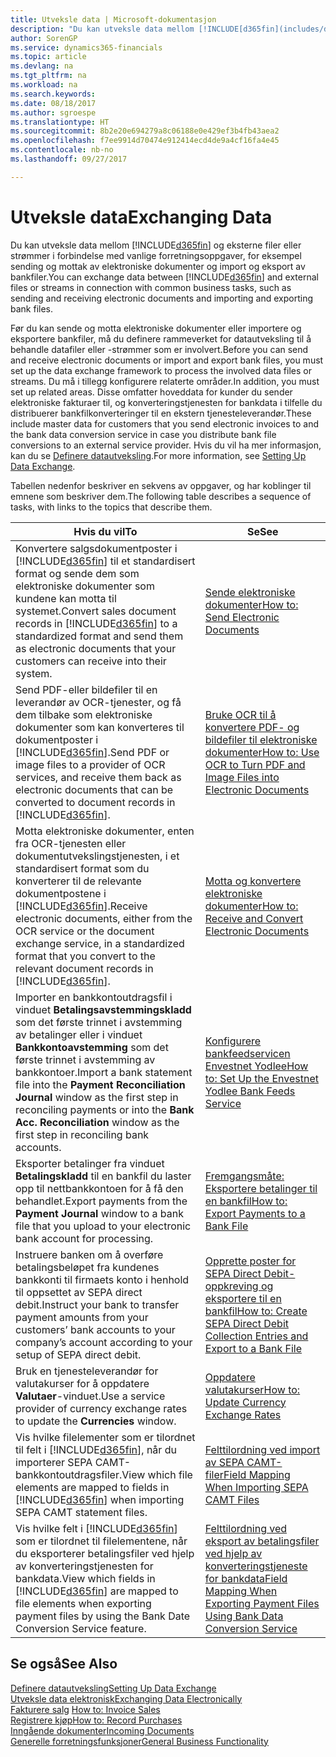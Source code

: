 ```yaml
---
title: Utveksle data | Microsoft-dokumentasjon
description: "Du kan utveksle data mellom [!INCLUDE[d365fin](includes/d365fin_md.md)] og eksterne filer eller strømmer i forbindelse med vanlige forretningsoppgaver, for eksempel sending og mottak av elektroniske dokumenter og import og eksport av bankfiler."
author: SorenGP
ms.service: dynamics365-financials
ms.topic: article
ms.devlang: na
ms.tgt_pltfrm: na
ms.workload: na
ms.search.keywords: 
ms.date: 08/18/2017
ms.author: sgroespe
ms.translationtype: HT
ms.sourcegitcommit: 8b2e20e694279a8c06188e0e429ef3b4fb43aea2
ms.openlocfilehash: f7ee9914d70474e912414ecd4de9a4cf16fa4e45
ms.contentlocale: nb-no
ms.lasthandoff: 09/27/2017

---
```

# <a name="exchanging-data"></a><span data-ttu-id="9399d-103">Utveksle data</span><span class="sxs-lookup"><span data-stu-id="9399d-103">Exchanging Data</span></span>
<span data-ttu-id="9399d-104">Du kan utveksle data mellom [!INCLUDE[d365fin](includes/d365fin_md.md)] og eksterne filer eller strømmer i forbindelse med vanlige forretningsoppgaver, for eksempel sending og mottak av elektroniske dokumenter og import og eksport av bankfiler.</span><span class="sxs-lookup"><span data-stu-id="9399d-104">You can exchange data between [!INCLUDE[d365fin](includes/d365fin_md.md)] and external files or streams in connection with common business tasks, such as sending and receiving electronic documents and importing and exporting bank files.</span></span>  

<span data-ttu-id="9399d-105">Før du kan sende og motta elektroniske dokumenter eller importere og eksportere bankfiler, må du definere rammeverket for datautveksling til å behandle datafiler eller -strømmer som er involvert.</span><span class="sxs-lookup"><span data-stu-id="9399d-105">Before you can send and receive electronic documents or import and export bank files, you must set up the data exchange framework to process the involved data files or streams.</span></span> <span data-ttu-id="9399d-106">Du må i tillegg konfigurere relaterte områder.</span><span class="sxs-lookup"><span data-stu-id="9399d-106">In addition, you must set up related areas.</span></span> <span data-ttu-id="9399d-107">Disse omfatter hoveddata for kunder du sender elektroniske fakturaer til, og konverteringstjenesten for bankdata i tilfelle du distribuerer bankfilkonverteringer til en ekstern tjenesteleverandør.</span><span class="sxs-lookup"><span data-stu-id="9399d-107">These include master data for customers that you send electronic invoices to and the bank data conversion service in case you distribute bank file conversions to an external service provider.</span></span> <span data-ttu-id="9399d-108">Hvis du vil ha mer informasjon, kan du se [Definere datautveksling](across-set-up-data-exchange.md).</span><span class="sxs-lookup"><span data-stu-id="9399d-108">For more information, see [Setting Up Data Exchange](across-set-up-data-exchange.md).</span></span>  

 <span data-ttu-id="9399d-109">Tabellen nedenfor beskriver en sekvens av oppgaver, og har koblinger til emnene som beskriver dem.</span><span class="sxs-lookup"><span data-stu-id="9399d-109">The following table describes a sequence of tasks, with links to the topics that describe them.</span></span>  

|<span data-ttu-id="9399d-110">**Hvis du vil**</span><span class="sxs-lookup"><span data-stu-id="9399d-110">**To**</span></span>|<span data-ttu-id="9399d-111">**Se**</span><span class="sxs-lookup"><span data-stu-id="9399d-111">**See**</span></span>|  
|------------|-------------|  
|<span data-ttu-id="9399d-112">Konvertere salgsdokumentposter i [!INCLUDE[d365fin](includes/d365fin_md.md)] til et standardisert format og sende dem som elektroniske dokumenter som kundene kan motta til systemet.</span><span class="sxs-lookup"><span data-stu-id="9399d-112">Convert sales document records in [!INCLUDE[d365fin](includes/d365fin_md.md)] to a standardized format and send them as electronic documents that your customers can receive into their system.</span></span>|[<span data-ttu-id="9399d-113">Sende elektroniske dokumenter</span><span class="sxs-lookup"><span data-stu-id="9399d-113">How to: Send Electronic Documents</span></span>](sales-how-to-send-electronic-documents.md)|  
|<span data-ttu-id="9399d-114">Send PDF-eller bildefiler til en leverandør av OCR-tjenester, og få dem tilbake som elektroniske dokumenter som kan konverteres til dokumentposter i [!INCLUDE[d365fin](includes/d365fin_md.md)].</span><span class="sxs-lookup"><span data-stu-id="9399d-114">Send PDF or image files to a provider of OCR services, and receive them back as electronic documents that can be converted to document records in [!INCLUDE[d365fin](includes/d365fin_md.md)].</span></span>|[<span data-ttu-id="9399d-115">Bruke OCR til å konvertere PDF- og bildefiler til elektroniske dokumenter</span><span class="sxs-lookup"><span data-stu-id="9399d-115">How to: Use OCR to Turn PDF and Image Files into Electronic Documents</span></span>](across-how-use-ocr-pdf-images-files.md)|  
|<span data-ttu-id="9399d-116">Motta elektroniske dokumenter, enten fra OCR-tjenesten eller dokumentutvekslingstjenesten, i et standardisert format som du konverterer til de relevante dokumentpostene i [!INCLUDE[d365fin](includes/d365fin_md.md)].</span><span class="sxs-lookup"><span data-stu-id="9399d-116">Receive electronic documents, either from the OCR service or the document exchange service, in a standardized format that you convert to the relevant document records in [!INCLUDE[d365fin](includes/d365fin_md.md)].</span></span>|[<span data-ttu-id="9399d-117">Motta og konvertere elektroniske dokumenter</span><span class="sxs-lookup"><span data-stu-id="9399d-117">How to: Receive and Convert Electronic Documents</span></span>](purchasing-how-to-receive-and-convert-electronic-documents.md)|  
|<span data-ttu-id="9399d-118">Importer en bankkontoutdragsfil i vinduet **Betalingsavstemmingskladd** som det første trinnet i avstemming av betalinger eller i vinduet **Bankkontoavstemming** som det første trinnet i avstemming av bankkontoer.</span><span class="sxs-lookup"><span data-stu-id="9399d-118">Import a bank statement file into the **Payment Reconciliation Journal** window as the first step in reconciling payments or into the **Bank Acc. Reconciliation** window as the first step in reconciling bank accounts.</span></span>|[<span data-ttu-id="9399d-119">Konfigurere bankfeedservicen Envestnet Yodlee</span><span class="sxs-lookup"><span data-stu-id="9399d-119">How to: Set Up the Envestnet Yodlee Bank Feeds Service</span></span>](bank-how-setup-bank-statement-service.md)|  
|<span data-ttu-id="9399d-120">Eksporter betalinger fra vinduet **Betalingskladd** til en bankfil du laster opp til nettbankkontoen for å få den behandlet.</span><span class="sxs-lookup"><span data-stu-id="9399d-120">Export payments from the **Payment Journal** window to a bank file that you upload to your electronic bank account for processing.</span></span>|[<span data-ttu-id="9399d-121">Fremgangsmåte: Eksportere betalinger til en bankfil</span><span class="sxs-lookup"><span data-stu-id="9399d-121">How to: Export Payments to a Bank File</span></span>](payables-how-export-payments-bank-file.md)|  
|<span data-ttu-id="9399d-122">Instruere banken om å overføre betalingsbeløpet fra kundenes bankkonti til firmaets konto i henhold til oppsettet av SEPA direct debit.</span><span class="sxs-lookup"><span data-stu-id="9399d-122">Instruct your bank to transfer payment amounts from your customers’ bank accounts to your company’s account according to your setup of SEPA direct debit.</span></span>|[<span data-ttu-id="9399d-123">Opprette poster for SEPA Direct Debit-oppkreving og eksportere til en bankfil</span><span class="sxs-lookup"><span data-stu-id="9399d-123">How to: Create SEPA Direct Debit Collection Entries and Export to a Bank File</span></span>](finance-how-create-sepa-direct-debit-collection-entries-export-bank-file.md)|  
|<span data-ttu-id="9399d-124">Bruk en tjenesteleverandør for valutakurser for å oppdatere **Valutaer**-vinduet.</span><span class="sxs-lookup"><span data-stu-id="9399d-124">Use a service provider of currency exchange rates to update the **Currencies** window.</span></span>|[<span data-ttu-id="9399d-125">Oppdatere valutakurser</span><span class="sxs-lookup"><span data-stu-id="9399d-125">How to: Update Currency Exchange Rates</span></span>](finance-how-update-currencies.md)|  
|<span data-ttu-id="9399d-126">Vis hvilke filelementer som er tilordnet til felt i [!INCLUDE[d365fin](includes/d365fin_md.md)], når du importerer SEPA CAMT-bankkontoutdragsfiler.</span><span class="sxs-lookup"><span data-stu-id="9399d-126">View which file elements are mapped to fields in [!INCLUDE[d365fin](includes/d365fin_md.md)] when importing SEPA CAMT statement files.</span></span>|[<span data-ttu-id="9399d-127">Felttilordning ved import av SEPA CAMT-filer</span><span class="sxs-lookup"><span data-stu-id="9399d-127">Field Mapping When Importing SEPA CAMT Files</span></span>](across-field-mapping-when-importing-sepa-camt-files.md)|  
|<span data-ttu-id="9399d-128">Vis hvilke felt i [!INCLUDE[d365fin](includes/d365fin_md.md)] som er tilordnet til filelementene, når du eksporterer betalingsfiler ved hjelp av konverteringstjenesten for bankdata.</span><span class="sxs-lookup"><span data-stu-id="9399d-128">View which fields in [!INCLUDE[d365fin](includes/d365fin_md.md)] are mapped to file elements when exporting payment files by using the Bank Date Conversion Service feature.</span></span>|[<span data-ttu-id="9399d-129">Felttilordning ved eksport av betalingsfiler ved hjelp av konverteringstjeneste for bankdata</span><span class="sxs-lookup"><span data-stu-id="9399d-129">Field Mapping When Exporting Payment Files Using Bank Data Conversion Service</span></span>](across-field-mapping-when-exporting-payment-files-using-bank-data-conversion-service.md)|  

## <a name="see-also"></a><span data-ttu-id="9399d-130">Se også</span><span class="sxs-lookup"><span data-stu-id="9399d-130">See Also</span></span>  
[<span data-ttu-id="9399d-131">Definere datautveksling</span><span class="sxs-lookup"><span data-stu-id="9399d-131">Setting Up Data Exchange</span></span>](across-set-up-data-exchange.md)  
[<span data-ttu-id="9399d-132">Utveksle data elektronisk</span><span class="sxs-lookup"><span data-stu-id="9399d-132">Exchanging Data Electronically</span></span>](across-data-exchange.md)  
<span data-ttu-id="9399d-133">[Fakturere salg](sales-how-invoice-sales.md) </span><span class="sxs-lookup"><span data-stu-id="9399d-133">[How to: Invoice Sales](sales-how-invoice-sales.md) </span></span>  
[<span data-ttu-id="9399d-134">Registrere kjøp</span><span class="sxs-lookup"><span data-stu-id="9399d-134">How to: Record Purchases</span></span>](purchasing-how-record-purchases.md)  
[<span data-ttu-id="9399d-135">Inngående dokumenter</span><span class="sxs-lookup"><span data-stu-id="9399d-135">Incoming Documents</span></span>](across-income-documents.md)  
[<span data-ttu-id="9399d-136">Generelle forretningsfunksjoner</span><span class="sxs-lookup"><span data-stu-id="9399d-136">General Business Functionality</span></span>](ui-across-business-areas.md)  

